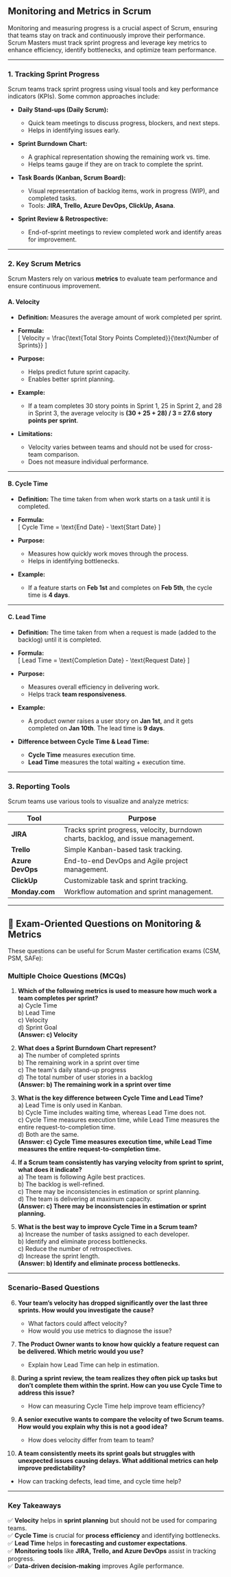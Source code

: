 ## **Monitoring and Metrics in Scrum**

Monitoring and measuring progress is a crucial aspect of Scrum, ensuring that teams stay on track and continuously improve their performance. Scrum Masters must track sprint progress and leverage key metrics to enhance efficiency, identify bottlenecks, and optimize team performance.

---

### **1. Tracking Sprint Progress**
Scrum teams track sprint progress using visual tools and key performance indicators (KPIs). Some common approaches include:

- **Daily Stand-ups (Daily Scrum):**  
  - Quick team meetings to discuss progress, blockers, and next steps.
  - Helps in identifying issues early.

- **Sprint Burndown Chart:**  
  - A graphical representation showing the remaining work vs. time.
  - Helps teams gauge if they are on track to complete the sprint.

- **Task Boards (Kanban, Scrum Board):**  
  - Visual representation of backlog items, work in progress (WIP), and completed tasks.
  - Tools: **JIRA, Trello, Azure DevOps, ClickUp, Asana**.

- **Sprint Review & Retrospective:**  
  - End-of-sprint meetings to review completed work and identify areas for improvement.

---

### **2. Key Scrum Metrics**

Scrum Masters rely on various **metrics** to evaluate team performance and ensure continuous improvement. 

#### **A. Velocity**
- **Definition:** Measures the average amount of work completed per sprint.
- **Formula:**  
  \[
  Velocity = \frac{\text{Total Story Points Completed}}{\text{Number of Sprints}}
  \]
- **Purpose:**  
  - Helps predict future sprint capacity.
  - Enables better sprint planning.

- **Example:**  
  - If a team completes 30 story points in Sprint 1, 25 in Sprint 2, and 28 in Sprint 3, the average velocity is **(30 + 25 + 28) / 3 = 27.6 story points per sprint**.

- **Limitations:**  
  - Velocity varies between teams and should not be used for cross-team comparison.
  - Does not measure individual performance.

---

#### **B. Cycle Time**
- **Definition:** The time taken from when work starts on a task until it is completed.
- **Formula:**  
  \[
  Cycle Time = \text{End Date} - \text{Start Date}
  \]
- **Purpose:**  
  - Measures how quickly work moves through the process.
  - Helps in identifying bottlenecks.
  
- **Example:**  
  - If a feature starts on **Feb 1st** and completes on **Feb 5th**, the cycle time is **4 days**.

---

#### **C. Lead Time**
- **Definition:** The time taken from when a request is made (added to the backlog) until it is completed.
- **Formula:**  
  \[
  Lead Time = \text{Completion Date} - \text{Request Date}
  \]
- **Purpose:**  
  - Measures overall efficiency in delivering work.
  - Helps track **team responsiveness**.

- **Example:**  
  - A product owner raises a user story on **Jan 1st**, and it gets completed on **Jan 10th**. The lead time is **9 days**.

- **Difference between Cycle Time & Lead Time:**  
  - **Cycle Time** measures execution time.
  - **Lead Time** measures the total waiting + execution time.

---

### **3. Reporting Tools**
Scrum teams use various tools to visualize and analyze metrics:

| **Tool** | **Purpose** |
|----------|------------|
| **JIRA** | Tracks sprint progress, velocity, burndown charts, backlog, and issue management. |
| **Trello** | Simple Kanban-based task tracking. |
| **Azure DevOps** | End-to-end DevOps and Agile project management. |
| **ClickUp** | Customizable task and sprint tracking. |
| **Monday.com** | Workflow automation and sprint management. |

---

## **🚀 Exam-Oriented Questions on Monitoring & Metrics**
These questions can be useful for Scrum Master certification exams (CSM, PSM, SAFe):

### **Multiple Choice Questions (MCQs)**
1. **Which of the following metrics is used to measure how much work a team completes per sprint?**  
   a) Cycle Time  
   b) Lead Time  
   c) Velocity  
   d) Sprint Goal  
   **(Answer: c) Velocity**

2. **What does a Sprint Burndown Chart represent?**  
   a) The number of completed sprints  
   b) The remaining work in a sprint over time  
   c) The team's daily stand-up progress  
   d) The total number of user stories in a backlog  
   **(Answer: b) The remaining work in a sprint over time**

3. **What is the key difference between Cycle Time and Lead Time?**  
   a) Lead Time is only used in Kanban.  
   b) Cycle Time includes waiting time, whereas Lead Time does not.  
   c) Cycle Time measures execution time, while Lead Time measures the entire request-to-completion time.  
   d) Both are the same.  
   **(Answer: c) Cycle Time measures execution time, while Lead Time measures the entire request-to-completion time.**

4. **If a Scrum team consistently has varying velocity from sprint to sprint, what does it indicate?**  
   a) The team is following Agile best practices.  
   b) The backlog is well-refined.  
   c) There may be inconsistencies in estimation or sprint planning.  
   d) The team is delivering at maximum capacity.  
   **(Answer: c) There may be inconsistencies in estimation or sprint planning.**

5. **What is the best way to improve Cycle Time in a Scrum team?**  
   a) Increase the number of tasks assigned to each developer.  
   b) Identify and eliminate process bottlenecks.  
   c) Reduce the number of retrospectives.  
   d) Increase the sprint length.  
   **(Answer: b) Identify and eliminate process bottlenecks.**

---

### **Scenario-Based Questions**
6. **Your team’s velocity has dropped significantly over the last three sprints. How would you investigate the cause?**  
   - What factors could affect velocity?  
   - How would you use metrics to diagnose the issue?

7. **The Product Owner wants to know how quickly a feature request can be delivered. Which metric would you use?**  
   - Explain how Lead Time can help in estimation.

8. **During a sprint review, the team realizes they often pick up tasks but don’t complete them within the sprint. How can you use Cycle Time to address this issue?**  
   - How can measuring Cycle Time help improve team efficiency?

9. **A senior executive wants to compare the velocity of two Scrum teams. How would you explain why this is not a good idea?**  
   - How does velocity differ from team to team?

10. **A team consistently meets its sprint goals but struggles with unexpected issues causing delays. What additional metrics can help improve predictability?**  
   - How can tracking defects, lead time, and cycle time help?

---

### **Key Takeaways**
✅ **Velocity** helps in **sprint planning** but should not be used for comparing teams.  
✅ **Cycle Time** is crucial for **process efficiency** and identifying bottlenecks.  
✅ **Lead Time** helps in **forecasting and customer expectations**.  
✅ **Monitoring tools** like **JIRA, Trello, and Azure DevOps** assist in tracking progress.  
✅ **Data-driven decision-making** improves Agile performance.

